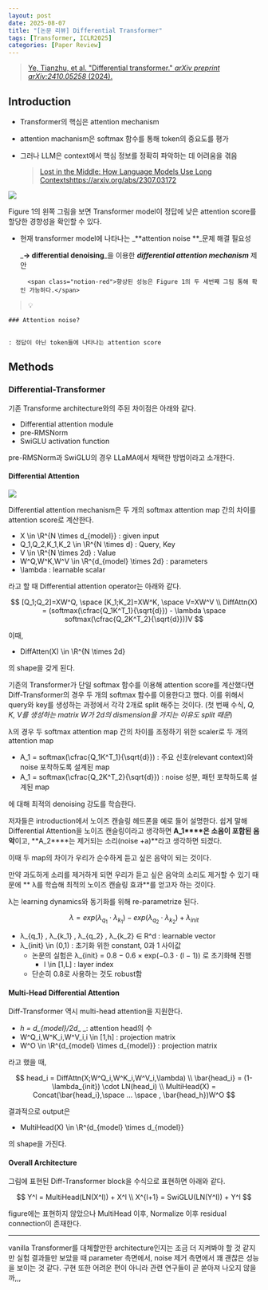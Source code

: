 ```yaml
---
layout: post
date: 2025-08-07
title: "[논문 리뷰] Differential Transformer"
tags: [Transformer, ICLR2025]
categories: [Paper Review]
---
```


> [Ye, Tianzhu, et al. "Differential transformer." ](https://arxiv.org/abs/2410.05258)[_arXiv preprint arXiv:2410.05258_](https://arxiv.org/abs/2410.05258)[ (2024).](https://arxiv.org/abs/2410.05258)



## Introduction

- Transformer의 핵심은 attention mechanism
- attention machanism은 softmax 함수를 통해 token의 중요도를 평가
- 그러나 LLM은 context에서 핵심 정보를 정확히 파악하는 데 어려움을 겪음

	> [Lost in the Middle: How Language Models Use Long Contextshttps://arxiv.org/abs/2307.03172](https://arxiv.org/abs/2307.03172)


![](https://prod-files-secure.s3.us-west-2.amazonaws.com/542b861c-36a8-4051-84e5-8804b6728dba/9083ea56-691a-4752-ae26-47f403431ac8/image.png?X-Amz-Algorithm=AWS4-HMAC-SHA256&X-Amz-Content-Sha256=UNSIGNED-PAYLOAD&X-Amz-Credential=ASIAZI2LB466XZHLINF3%2F20250812%2Fus-west-2%2Fs3%2Faws4_request&X-Amz-Date=20250812T061351Z&X-Amz-Expires=3600&X-Amz-Security-Token=IQoJb3JpZ2luX2VjEMX%2F%2F%2F%2F%2F%2F%2F%2F%2F%2FwEaCXVzLXdlc3QtMiJGMEQCICUDT%2BJu34Bh84s01aIT9Qacrh0wbGYhPuaF34RWd5fyAiBU7wdK%2FHvH%2Fldxh6pLVcG2zuazvtp0BrzMVDDQpWgH9SqIBAj%2B%2F%2F%2F%2F%2F%2F%2F%2F%2F%2F8BEAAaDDYzNzQyMzE4MzgwNSIMY2Ir43JBxHzqQ6MxKtwDtLQj5PdqkrtkxnxHucksP35FdTe1malFyJL8d8fhHkfn%2B7KZrNLme5u16I8pOl1E%2Fv9zLGUZ4Q%2FAVE9Y%2BrIBmwqhZSAhDNtXM5MiMI5YxEuDRh1ZBDwtKOIRZUYiwtkybMUO8DNeDU74e37C6JnvIleNWcyHELdP%2BIX6U7ICyrpl68%2FJTusVEnUKQBES5plVOu%2FPp31PTOhkkd8a1SpzeelFCJh%2F7JYzCwtNn%2BMtMQz6YPe6h%2FUr%2FLfjhb6K%2BlOoLptZDylwepKfWjSUaiI7L8EfSG%2BcAVWTApcKllNJbwDfVdJCSy5Rb8o41uPtnlyPjbWp%2F6J1iaEh3DGfcREmUX6Bj0CPrPZCBizc%2Bp9NGSXEn868mjy7rx77pdcYpEu7KHcwI94odubTbgR8yoMtwdRB6O4YfW6Lnqr42vblQo2eRtawFynWhYeTvngsgPd8SU6bUHXyumNoM2Bw94mnfRKxELtcO5co4h7G5vZsVdOMsw126fWLAjYcGGws4hyPYZbQBoZM45vnICloPXz9LzWK4GwF6%2F6yEWcYDNxK7ro7vGQqamVnY0gbmsoKM6GtVoClT0hPJ30Ch2zFvn2YPJiswKjBuPEYsirnWym4WfKQrQG3oVZ9V7iS4XQwv4%2FrxAY6pgEexUmWQ%2B%2F7v%2FBA9xUNDf%2BJHXdaeGyocc2rJDWnJxHIrGSvZk%2Bz5jqqKe0cRnS2uiNgZs6tcNbDtMbwt3tvI3rwJP5zgCAyVW6L1LZJvph8FYtqJUfJL4E%2FtpVOXbX9KIxVzE3wTjaNMfXLb5I%2BOi%2ByudFCn6s8WdKFX3cbF%2B73T8xxUwsG%2BggO%2BZXlcmkCJRHpfISDMFqeY5s9ZIPI6dNvtuOEOjZP&X-Amz-Signature=0965757b0373875bbe20fc8035ffb21a64e80188d178ceb6e206365561402f69&X-Amz-SignedHeaders=host&x-amz-checksum-mode=ENABLED&x-id=GetObject)


Figure 1의 왼쪽 그림을 보면 Transformer model이 정답에 낮은 attention score를 할당한 경향성을 확인할 수 있다.

- 현재 transformer model에 나타나는 _**attention noise **_문제 해결 필요성

	_**→ differential denoising**_을 이용한 _**differential attention mechanism**_ 제안


		<span class="notion-red">향상된 성능은 Figure 1의 두 세번째 그림 통해 확인 가능하다.</span>


> 💡 


	### Attention noise?


	: 정답이 아닌 token들에 나타나는 attention score



## Methods



### Differential-Transformer


기존 Transforme architecture와의 주된 차이점은 아래와 같다.

- Differential attention module
- pre-RMSNorm
- SwiGLU activation function

pre-RMSNorm과 SwiGLU의 경우 LLaMA에서 채택한 방법이라고 소개한다.



#### Differential Attention


![](https://prod-files-secure.s3.us-west-2.amazonaws.com/542b861c-36a8-4051-84e5-8804b6728dba/116d70b2-1963-4810-9167-f4c7d8a06e8f/image.png?X-Amz-Algorithm=AWS4-HMAC-SHA256&X-Amz-Content-Sha256=UNSIGNED-PAYLOAD&X-Amz-Credential=ASIAZI2LB466XZHLINF3%2F20250812%2Fus-west-2%2Fs3%2Faws4_request&X-Amz-Date=20250812T061351Z&X-Amz-Expires=3600&X-Amz-Security-Token=IQoJb3JpZ2luX2VjEMX%2F%2F%2F%2F%2F%2F%2F%2F%2F%2FwEaCXVzLXdlc3QtMiJGMEQCICUDT%2BJu34Bh84s01aIT9Qacrh0wbGYhPuaF34RWd5fyAiBU7wdK%2FHvH%2Fldxh6pLVcG2zuazvtp0BrzMVDDQpWgH9SqIBAj%2B%2F%2F%2F%2F%2F%2F%2F%2F%2F%2F8BEAAaDDYzNzQyMzE4MzgwNSIMY2Ir43JBxHzqQ6MxKtwDtLQj5PdqkrtkxnxHucksP35FdTe1malFyJL8d8fhHkfn%2B7KZrNLme5u16I8pOl1E%2Fv9zLGUZ4Q%2FAVE9Y%2BrIBmwqhZSAhDNtXM5MiMI5YxEuDRh1ZBDwtKOIRZUYiwtkybMUO8DNeDU74e37C6JnvIleNWcyHELdP%2BIX6U7ICyrpl68%2FJTusVEnUKQBES5plVOu%2FPp31PTOhkkd8a1SpzeelFCJh%2F7JYzCwtNn%2BMtMQz6YPe6h%2FUr%2FLfjhb6K%2BlOoLptZDylwepKfWjSUaiI7L8EfSG%2BcAVWTApcKllNJbwDfVdJCSy5Rb8o41uPtnlyPjbWp%2F6J1iaEh3DGfcREmUX6Bj0CPrPZCBizc%2Bp9NGSXEn868mjy7rx77pdcYpEu7KHcwI94odubTbgR8yoMtwdRB6O4YfW6Lnqr42vblQo2eRtawFynWhYeTvngsgPd8SU6bUHXyumNoM2Bw94mnfRKxELtcO5co4h7G5vZsVdOMsw126fWLAjYcGGws4hyPYZbQBoZM45vnICloPXz9LzWK4GwF6%2F6yEWcYDNxK7ro7vGQqamVnY0gbmsoKM6GtVoClT0hPJ30Ch2zFvn2YPJiswKjBuPEYsirnWym4WfKQrQG3oVZ9V7iS4XQwv4%2FrxAY6pgEexUmWQ%2B%2F7v%2FBA9xUNDf%2BJHXdaeGyocc2rJDWnJxHIrGSvZk%2Bz5jqqKe0cRnS2uiNgZs6tcNbDtMbwt3tvI3rwJP5zgCAyVW6L1LZJvph8FYtqJUfJL4E%2FtpVOXbX9KIxVzE3wTjaNMfXLb5I%2BOi%2ByudFCn6s8WdKFX3cbF%2B73T8xxUwsG%2BggO%2BZXlcmkCJRHpfISDMFqeY5s9ZIPI6dNvtuOEOjZP&X-Amz-Signature=c92bc9ba99e24cae9c6923e83351137fdf65f55ec0a77684bf3228ff7a08cdc6&X-Amz-SignedHeaders=host&x-amz-checksum-mode=ENABLED&x-id=GetObject)


Differential attention mechanism은 두 개의 softmax attention map 간의 차이를 attention score로 계산한다.

- X \in \R^{N \times d\_{model}} : given input
- Q\_1,Q\_2,K\_1,K\_2 \in \R^{N \times d} : Query, Key
- V \in \R^{N \times 2d} : Value
- W^Q,W^K,W^V \in \R^{d\_{model} \times 2d} : parameters
- \lambda : learnable scalar

라고 할 때 Differential attention operator는 아래와 같다.


$$
[Q_1;Q_2]=XW^Q, \space [K_1;K_2]=XW^K, \space V=XW^V \\
DiffAttn(X) = (softmax(\cfrac{Q_1K^T_1}{\sqrt{d}}) - \lambda \space softmax(\cfrac{Q_2K^T_2}{\sqrt{d}}))V
$$


이때,

- DiffAtten(X) \in \R^{N \times 2d}

의 shape을 갖게 된다.


기존의 Transformer가 단일 softmax 함수를 이용해 attention score를 계산했다면 Diff-Transformer의 경우 두 개의 softmax 함수를 이용한다고 했다. 이를 위해서 query와 key를 생성하는 과정에서 각각 2개로 split 해주는 것이다. <span class="notion-red">(첫 번째 수식, </span><span class="notion-red">_Q, K, V를 생성하는 matrix W가 2d의 dismension을 가지는 이유도 split 때문_</span><span class="notion-red">)</span>


 λ의 경우 두 softmax attention map 간의 차이를 조정하기 위한 scaler로 두 개의 attention map

- A\_1 = softmax(\cfrac{Q\_1K^T\_1}{\sqrt{d}}) : 주요 신호(relevant context)와 noise 포착하도록 설계된 map
- A\_1 = softmax(\cfrac{Q\_2K^T\_2}{\sqrt{d}}) : noise 성분, 패턴 포착하도록 설계된 map 

에 대해 최적의 denoising 강도를 학습한다.


저자들은 introduction에서 노이즈 캔슬링 헤드폰을 예로 들어 설명한다. 쉽게 말해 Differential Attention을 노이즈 캔슬링이라고 생각하면 **A\_1****은 소음이 포함된 음악**이고, **A\_2****는 제거되는 소리(noise +a)**라고 생각하면 되겠다. 


이때 두 map의 차이가 우리가 순수하게 듣고 싶은 음악이 되는 것이다. 


만약 과도하게 소리를 제거하게 되면 우리가 듣고 싶은 음악의 소리도 제거할 수 있기 때문에 ** λ를 학습해 최적의 노이즈 캔슬링 효과**를 얻고자 하는 것이다.


λ는 learning dynamics와 동기화를 위해 re-parametrize 된다.


$$
\lambda = exp(\lambda_{q_1} \cdot \lambda_{k_1}) - exp(\lambda_{q_2} \cdot \lambda_{k_2}) + \lambda_{init}
$$

- λ\_{q\_1} , λ\_{k\_1} , λ\_{q\_2} , λ\_{k\_2} ∈ R^d : learnable vector
- λ\_{init} \in (0,1) : 초기화 위한 constant, 0과 1 사이값
	- 논문의 실험은 λ\_{init} = 0.8 − 0.6 × exp(−0.3 · (l − 1)) 로 초기화해 진행
		- l \in [1,L] : layer index
	- 단순히 0.8로 사용하는 것도 robust함


#### **Multi-Head Differential Attention**


Diff-Transformer 역시 multi-head attention을 지원한다.

- _h = d\_{model}/2d__ _: attention head의 수
- W^Q\_i,W^K\_i,W^V\_i,i \in [1,h] : projection matrix
- W^O \in \R^{d\_{model} \times d\_{model}} : projection matrix

라고 했을 때,


$$
head_i = DiffAttn(X;W^Q_i,W^K_i,W^V_i,\lambda) \\
\bar{head_i} = (1-\lambda_{init}) \cdot LN(head_i) \\
MultiHead(X) = Concat(\bar{head_i},\space ... \space , \bar{head_h})W^O
$$


결과적으로 output은

- MultiHead(X) \in \R^{d\_{model} \times d\_{model}}

의 shape을 가진다.



#### Overall Architecture


그림에 표현된 Diff-Transformer block을 수식으로 표현하면 아래와 같다.


$$
Y^l = MultiHead(LN(X^l)) + X^l \\
X^{l+1} = SwiGLU(LN(Y^l)) + Y^l
$$


figure에는 표현하지 않았으나 MultiHead 이후, Normalize 이후 residual connection이 존재한다.


---


vanilla Transformer를 대체할만한 architecture인지는 조금 더 지켜봐야 할 것 같지만 실험 결과들만 보았을 때 parameter 측면에서, noise 제거 측면에서 꽤 괜찮은 성능을 보이는 것 같다. 구현 또한 어려운 편이 아니라 관련 연구들이 곧 쏟아져 나오지 않을까,,,

